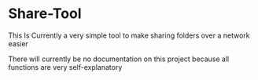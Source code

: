 # Share-Tool
This Is Currently a very simple tool to make sharing folders over a network easier

There will currently be no documentation on this project because all functions are very self-explanatory
